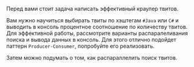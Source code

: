 Перед вами стоит задача написать эффективный краулер твитов. 

Вам нужно научиться выбирать твиты по хэштегам `#Java` или `C#` и выводить в консоль процентное соотношение по количеству твитов.
Для эффективной работы, рассмотрите варианты распаралеливания поиска и вывода данных в консоль. Для этого отлично подойдет паттерн `Producer-Consumer`, попробуйте его реализовать. 


Затем можно подумать о том, как распараллелить поиск твитов.